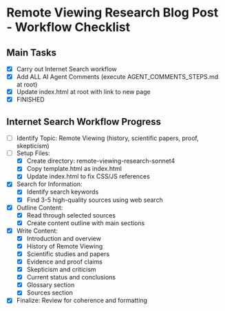 # Remote Viewing Research Blog Post - Workflow Checklist

## Main Tasks
- [x] Carry out Internet Search workflow  
- [x] Add ALL AI Agent Comments (execute AGENT_COMMENTS_STEPS.md at root)
- [x] Update index.html at root with link to new page
- [x] FINISHED

## Internet Search Workflow Progress
- [ ] Identify Topic: Remote Viewing (history, scientific papers, proof, skepticism)
- [ ] Setup Files: 
  - [x] Create directory: remote-viewing-research-sonnet4
  - [x] Copy template.html as index.html
  - [x] Update index.html to fix CSS/JS references
- [x] Search for Information:
  - [x] Identify search keywords
  - [x] Find 3-5 high-quality sources using web search
- [x] Outline Content:
  - [x] Read through selected sources
  - [x] Create content outline with main sections
- [x] Write Content:
  - [x] Introduction and overview
  - [x] History of Remote Viewing
  - [x] Scientific studies and papers
  - [x] Evidence and proof claims
  - [x] Skepticism and criticism
  - [x] Current status and conclusions
  - [x] Glossary section
  - [x] Sources section
- [x] Finalize: Review for coherence and formatting 